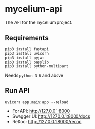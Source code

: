 # mycelium-api
The API for the mycelium project.

## Requirements

```
pip3 install fastapi
pip3 install uvicorn
pip3 install pyjwt
pip3 install passlib
pip3 install python-multipart
```
Needs `python 3.6` and above

## Run API 
```
uvicorn app.main:app --reload
```

* For API: http://127.0.0.1:8000
* Swagger UI: http://127.0.0.1:8000/docs
* ReDoc: http://127.0.0.1:8000/redoc